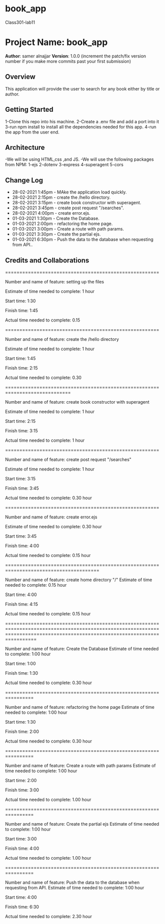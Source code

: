 # book_app
Class301-lab11


# Project Name: book_app

**Author**: samer alnajjar
**Version**: 1.0.0 (increment the patch/fix version number if you make more commits past your first submission)

## Overview
<!-- Provide a high level overview of what this application is and why you are building it, beyond the fact that it's an assignment for a Code 301 class. (i.e. What's your problem domain?) -->
This application will provide the user to search for any book either by title or author.

## Getting Started
<!-- What are the steps that a user must take in order to build this app on their own machine and get it running? -->
1-Clone this repo into his machine.
2-Create a .env file and add a port into it
3-run npm install to install all the dependencies needed for this app.
4-run the app from the user end.

## Architecture
<!-- Provide a detailed description of the application design. What technologies (languages, libraries, etc) you're using, and any other relevant design information. -->
-We will be using HTML,css ,and JS.
-We will use the following packages from NPM:
1-ejs
2-dotenv
3-express
4-superagent
5-cors

## Change Log
<!-- Use this area to document the iterative changes made to your application as each feature is successfully implemented. Use time stamps. Here's an examples: -->

- 28-02-2021 1:45pm - MAke the application load quickly.
- 28-02-2021 2:15pm - create the /hello directory.
- 28-02-2021 3:15pm - create book constructor with superagent.
- 28-02-2021 3:45pm - create post request "/searches".
- 28-02-2021 4:00pm - create error.ejs.
- 01-03-2021 1:30pm - Create the Database.
- 01-03-2021 2:00pm - refactoring the home page.
- 01-03-2021 3:00pm - Create a route with path params.
- 01-03-2021 3:30pm - Create the partial ejs.
- 01-03-2021 6:30pm - Push the data to the database when requesting from API..

## Credits and Collaborations
<!-- Give credit (and a link) to other people or resources that helped you build this application. -->

======================================================


Number and name of feature: setting up the files

Estimate of time needed to complete: 1 hour

Start time: 1:30

Finish time: 1:45

Actual time needed to complete: 0.15

======================================================


Number and name of feature: create the /hello directory

Estimate of time needed to complete: 1 hour

Start time: 1:45

Finish time: 2:15

Actual time needed to complete: 0.30

=============================================================================


Number and name of feature: create book constructor with superagent

Estimate of time needed to complete: 1 hour

Start time: 2:15

Finish time: 3:15

Actual time needed to complete: 1 hour

======================================================


Number and name of feature: create post request "/searches"

Estimate of time needed to complete: 1 hour

Start time: 3:15

Finish time: 3:45

Actual time needed to complete: 0.30 hour

======================================================


Number and name of feature: create error.ejs

Estimate of time needed to complete: 0.30 hour

Start time: 3:45

Finish time: 4:00

Actual time needed to complete: 0.15 hour


=======================================================================================


Number and name of feature: create home directory "/"
Estimate of time needed to complete: 0.15 hour

Start time: 4:00

Finish time: 4:15

Actual time needed to complete: 0.15 hour


=============================================================================================================================================================================


Number and name of feature: Create the Database
Estimate of time needed to complete: 1:00 hour

Start time: 1:00

Finish time: 1:30

Actual time needed to complete: 0.30 hour

================================================================


Number and name of feature: refactoring the home page
Estimate of time needed to complete: 1:00 hour

Start time: 1:30

Finish time: 2:00

Actual time needed to complete: 0.30 hour

================================================================


Number and name of feature: Create a route with path params
Estimate of time needed to complete: 1:00 hour

Start time: 2:00

Finish time: 3:00

Actual time needed to complete: 1.00 hour


================================================================


Number and name of feature: Create the partial ejs 
Estimate of time needed to complete: 1:00 hour

Start time: 3:00

Finish time: 4:00

Actual time needed to complete: 1.00 hour


================================================================


Number and name of feature: Push the data to the database when requesting from API.
Estimate of time needed to complete: 1:00 hour

Start time: 4:00

Finish time: 6:30

Actual time needed to complete: 2.30 hour